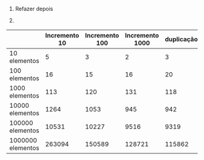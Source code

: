 1) Refazer depois

2)
|                  | Incremento 10 | Incremento 100 | Incremento 1000 | duplicação |
|------------------|---------------|----------------|-----------------|------------|
| 10 elementos     | 5             | 3              | 2               | 3          |
| 100 elementos    | 16            | 15             | 16              | 20         |
| 1000 elementos   | 113           | 120            | 131             | 118        |
| 10000 elementos  | 1264          | 1053           | 945             | 942        |
| 100000 elementos | 10531         | 10227          | 9516            | 9319       |
| 1000000 elementos| 263094        | 150589         | 128721          | 115862     |
